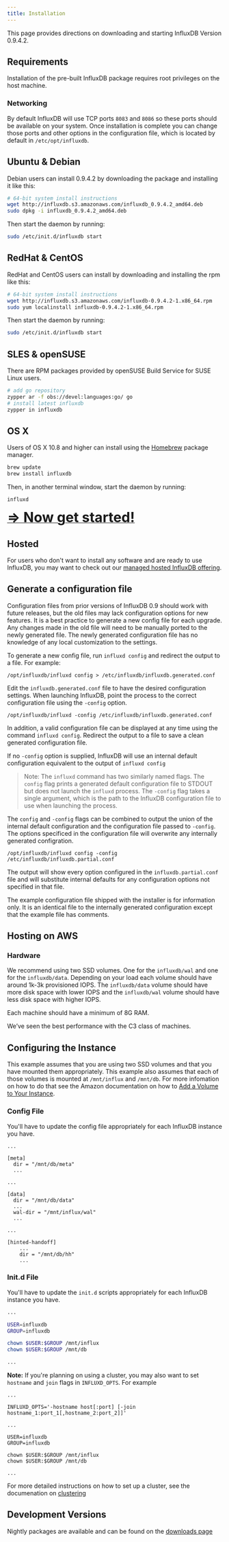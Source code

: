 ```yaml
---
title: Installation
---
```


This page provides directions on downloading and starting InfluxDB Version 0.9.4.2.

## Requirements
Installation of the pre-built InfluxDB package requires root privileges on the host machine.

### Networking
By default InfluxDB will use TCP ports `8083` and `8086` so these ports should be available on your system. Once installation is complete you can change those ports and other options in the configuration file, which is located by default in `/etc/opt/influxdb`.

## Ubuntu & Debian
Debian users can install 0.9.4.2 by downloading the package and installing it like this:

```bash
# 64-bit system install instructions
wget http://influxdb.s3.amazonaws.com/influxdb_0.9.4.2_amd64.deb
sudo dpkg -i influxdb_0.9.4.2_amd64.deb
```

Then start the daemon by running:

```sh
sudo /etc/init.d/influxdb start
```

## RedHat & CentOS
RedHat and CentOS users can install by downloading and installing the rpm like this:

```bash
# 64-bit system install instructions
wget http://influxdb.s3.amazonaws.com/influxdb-0.9.4.2-1.x86_64.rpm
sudo yum localinstall influxdb-0.9.4.2-1.x86_64.rpm
```

Then start the daemon by running:

```sh
sudo /etc/init.d/influxdb start
```

## SLES & openSUSE
There are RPM packages provided by openSUSE Build Service for SUSE Linux users.

```bash
# add go repository
zypper ar -f obs://devel:languages:go/ go
# install latest influxdb
zypper in influxdb
```

## OS X

Users of OS X 10.8 and higher can install using the [Homebrew](http://brew.sh/) package manager.

```sh
brew update
brew install influxdb
```

Then, in another terminal window, start the daemon by running:

```sh
influxd
```

<a href="getting_started.html"><font size="6"><b>⇒ Now get started!</b></font></a>


## Hosted

For users who don't want to install any software and are ready to use InfluxDB, you may want to check out our [managed hosted InfluxDB offering](http://customers.influxdb.com).

## Generate a configuration file

Configuration files from prior versions of InfluxDB 0.9 should work with future releases, but the old files may lack configuration options for new features. It is a best practice to generate a new config file for each upgrade. Any changes made in the old file will need to be manually ported to the newly generated file. The newly generated configuration file has no knowledge of any local customization to the settings.

To generate a new config file, run `influxd config` and redirect the output to a file. For example:

```shell
/opt/influxdb/influxd config > /etc/influxdb/influxdb.generated.conf
```

Edit the `influxdb.generated.conf` file to have the desired configuration settings. When launching InfluxDB, point the process to the correct configuration file using the `-config` option.

```shell
/opt/influxdb/influxd -config /etc/influxdb/influxdb.generated.conf
```

In addition, a valid configuration file can be displayed at any time using the command `influxd config`. Redirect the output to a file to save a clean generated configuration file.

If no `-config` option is supplied, InfluxDB will use an internal default configuration equivalent to the output of `influxd config`

> Note: The `influxd` command has two similarly named flags. The `config` flag prints a generated default configuration file to STDOUT but does not launch the `influxd` process. The `-config` flag takes a single argument, which is the path to the InfluxDB configuration file to use when launching the process.

The `config` and `-config` flags can be combined to output the union of the internal default configuration and the configuration file passed to `-config`. The options specificed in the configuration file will overwrite any internally generated configration.

```shell
/opt/influxdb/influxd config -config /etc/influxdb/influxdb.partial.conf
```

The output will show every option configured in the `influxdb.partial.conf` file and will substitute internal defaults for any configuration options not specified in that file.

The example configuration file shipped with the installer is for information only. It is an identical file to the internally generated configuration except that the example file has comments.

## Hosting on AWS

### Hardware

We recommend using two SSD volumes. One for the `influxdb/wal` and one for the `influxdb/data`. Depending on your load each volume should have around 1k-3k provisioned IOPS. The `influxdb/data` volume should have more disk space with lower IOPS and the `influxdb/wal` volume should have less disk space with higher IOPS.

Each machine should have a minimum of 8G RAM.

We’ve seen the best performance with the C3 class of machines.

## Configuring the Instance

This example assumes that you are using two SSD volumes and that you have mounted them appropriately. This example also assumes that each of those volumes is mounted at `/mnt/influx` and `/mnt/db`. For more infomation on how to do that see the Amazon documentation on how to [Add a Volume to Your Instance](http://docs.aws.amazon.com/AWSEC2/latest/UserGuide/ec2-add-volume-to-instance.html).

### Config File
You'll have to update the config file appropriately for each InfluxDB instance you have.

```
...

[meta]
  dir = "/mnt/db/meta"
  ...

...

[data]
  dir = "/mnt/db/data"
  ...
  wal-dir = "/mnt/influx/wal"
  ...

...

[hinted-handoff]
    ...
    dir = "/mnt/db/hh"
    ...
```

### Init.d File

You'll have to update the `init.d` scripts appropriately for each InfluxDB instance you have.

```bash
...

USER=influxdb
GROUP=influxdb

chown $USER:$GROUP /mnt/influx
chown $USER:$GROUP /mnt/db

...
```

**Note:** If you're planning on using a cluster, you may also want to set `hostname` and `join` flags in `INFLUXD_OPTS`. For example

```
...

INFLUXD_OPTS='-hostname host[:port] [-join hostname_1:port_1[,hostname_2:port_2]]'

...

USER=influxdb
GROUP=influxdb

chown $USER:$GROUP /mnt/influx
chown $USER:$GROUP /mnt/db

...
```

For more detailed instructions on how to set up a cluster, see the documenation on [clustering](/docs/v0.9/guides/clustering.html)

## Development Versions

Nightly packages are available and can be found on the [downloads page](/download/index.html)
